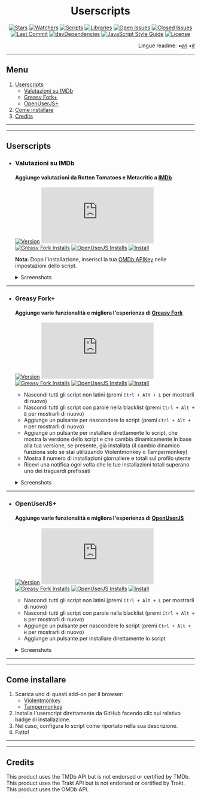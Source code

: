 <div align="center">

# Userscripts

</div>

<div align="center">

[![Stars](https://img.shields.io/github/stars/iFelix18/Userscripts?style=flat-square)](https://github.com/iFelix18/Userscripts/stargazers)
[![Watchers](https://img.shields.io/github/watchers/iFelix18/Userscripts?style=flat-square)](https://github.com/iFelix18/Userscripts/watchers)
[![Scripts](https://img.shields.io/badge/scripts-3-orange?style=flat-square)](https://github.com/iFelix18/Userscripts/tree/master/userscripts)
[![Libraries](https://img.shields.io/badge/librearies-4-orange?style=flat-square)](https://github.com/iFelix18/Userscripts/tree/master/src/lib)
[![Open Issues](https://img.shields.io/github/issues-raw/iFelix18/Userscripts?style=flat-square)](https://github.com/iFelix18/Userscripts/issues)
[![Closed Issues](https://img.shields.io/github/issues-closed-raw/iFelix18/Userscripts?style=flat-square)](https://github.com/iFelix18/Userscripts/issues?q=is%3Aissue+is%3Aclosed)
[![Last Commit](https://img.shields.io/github/last-commit/iFelix18/Userscripts?style=flat-square)](https://github.com/iFelix18/Userscripts/commits/master)
[![devDependencies](https://img.shields.io/david/dev/iFelix18/Userscripts?style=flat-square)](https://david-dm.org/iFelix18/Userscripts?type=dev)
[![JavaScript Style Guide](https://img.shields.io/badge/code_style-standard-brightgreen?style=flat-square)](https://standardjs.com)
[![License](https://img.shields.io/github/license/iFelix18/Userscripts?style=flat-square)](https://github.com/iFelix18/Userscripts/blob/master/LICENSE.md)

</div>

<div align="right">

Lingue readme:
•[_en_](README.md "English")
•[_it_](README.it.md "Italiano")

</div>

---

## Menu

1. [Userscripts](README.it.md#userscripts)
    - [Valutazioni su IMDb](README.it.md#valutazioni-su-imdb)
    - [Greasy Fork+](README.it.md#greasy-fork)
    - [OpenUserJS+](README.it.md#openuserjs)
2. [Come installare](README.it.md#come-installare)
3. [Credits](README.it.md#credits)

---

---

## Userscripts

*   ### Valutazioni su IMDb
    #### Aggiunge valutazioni da Rotten Tomatoes e Metacritic a  [IMDb](https://www.imdb.com/)

    [![Version](https://img.shields.io/endpoint?url=https://runkit.io/ifelix18/userscript-version/branches/master/Userscripts/userscripts/meta/ratings-on-imdb.meta.js&style=flat-square)](#)
    [![Size](https://img.shields.io/github/size/iFelix18/Userscripts/userscripts/ratings-on-imdb.user.js?style=flat-square)](#)
    [![Greasy Fork Installs](https://img.shields.io/endpoint?url=https://runkit.io/ifelix18/greasyfork/branches/master/431189&style=flat-square)](https://greasyfork.org/scripts/431189-ratings-on-imdb)
    [![OpenUserJS Installs](https://img.shields.io/endpoint?url=https://runkit.io/ifelix18/openuserjs/branches/master/iFelix18/Ratings_on_IMDb&style=flat-square)](https://openuserjs.org/scripts/iFelix18/Ratings_on_IMDb)
    [![Install](https://img.shields.io/badge/install%20directly%20from-GitHub-blue?style=flat-square "Click here!")](https://raw.githubusercontent.com/iFelix18/Userscripts/master/userscripts/ratings-on-imdb.user.js)

    **Nota**: Dopo l'installazione, inserisci la tua [OMDb APIKey](https://www.omdbapi.com/apikey.aspx) nelle impostazioni dello script.

    <details>
    <summary>Screenshots</summary>

    <div align="center">

      | [![Before](https://i.imgur.com/eQrDc84.png "Prima")](#) |
      |:--:| 
      | *Prima* |
      
      | [![After](https://i.imgur.com/g2aeM9h.png "Dopo")](#) |
      |:--:|
      | *Dopo* |
      
    </div>

    </details>

---

*   ### Greasy Fork+
    #### Aggiunge varie funzionalità e migliora l'esperienza di [Greasy Fork](https://greasyfork.org/)

    [![Version](https://img.shields.io/endpoint?url=https://runkit.io/ifelix18/userscript-version/branches/master/Userscripts/userscripts/meta/greasyfork-plus.meta.js&style=flat-square)](#)
    [![Size](https://img.shields.io/github/size/iFelix18/Userscripts/userscripts/greasyfork-plus.user.js?style=flat-square)](#)
    [![Greasy Fork Installs](https://img.shields.io/endpoint?url=https://runkit.io/ifelix18/greasyfork/branches/master/431584&style=flat-square)](https://greasyfork.org/scripts/431584-greasy-fork)
    [![OpenUserJS Installs](https://img.shields.io/endpoint?url=https://runkit.io/ifelix18/openuserjs/branches/master/iFelix18/Greasy_Fork%2B&style=flat-square)](https://openuserjs.org/scripts/iFelix18/Greasy_Fork+)
    [![Install](https://img.shields.io/badge/install%20directly%20from-GitHub-blue?style=flat-square "Click here!")](https://raw.githubusercontent.com/iFelix18/Userscripts/master/userscripts/greasyfork-plus.user.js)

    <p>

    - Nascondi tutti gli script non latini (premi `Ctrl + Alt + L` per mostrarli di nuovo)
    - Nascondi tutti gli script con parole nella blacklist (premi `Ctrl + Alt + B` per mostrarli di nuovo)
    - Aggiunge un pulsante per nascondere lo script (premi `Ctrl + Alt + H` per mostrarli di nuovo)
    - Aggiunge un pulsante per installare direttamente lo script, che mostra la versione dello script e che cambia dinamicamente in base alla tua versione, se presente, già installata (il cambio dinamico funziona solo se stai utilizzando Violentmonkey o Tampermonkey)
    - Mostra il numero di installazioni giornaliere e totali sul profilo utente
    - Ricevi una notifica ogni volta che le tue installazioni totali superano uno dei traguardi prefissati
    
    </p>

    <details>
    <summary>Screenshots</summary>

    <div align="center">

      | [![Hide script button](https://i.imgur.com/PFRM1SW.png "Pulsante nascondi script")](#) |
      |:--:| 
      | *Pulsante nascondi script* |
      
      | [![Install button](https://i.imgur.com/CO8wjFn.png "Pulsante installa")](#) |
      |:--:|
      | *Pulsante installa, esempi di come può cambiare dinamicamente in base alla versione installata* |

      | [![Number of installations](https://i.imgur.com/1DlTEZV.png "Numero di installazioni")](#) | [![Milestone notification](https://i.imgur.com/Q3wXatS.png "Notifica traguardo")](#) |
      |:--:|:--:| 
      | *Numero di installazioni* | *Notifica traguardo* |
      
    </div>

    </details>

---

*   ### OpenUserJS+
    #### Aggiunge varie funzionalità e migliora l'esperienza di [OpenUserJS](https://openuserjs.org/)

    [![Version](https://img.shields.io/endpoint?url=https://runkit.io/ifelix18/userscript-version/branches/master/Userscripts/userscripts/meta/openuserjs-plus.meta.js&style=flat-square)](#)
    [![Size](https://img.shields.io/github/size/iFelix18/Userscripts/userscripts/openuserjs-plus.user.js?style=flat-square)](#)
    [![Greasy Fork Installs](https://img.shields.io/endpoint?url=https://runkit.io/ifelix18/greasyfork/branches/master/431585&style=flat-square)](https://greasyfork.org/scripts/431585-openuserjs)
    [![OpenUserJS Installs](https://img.shields.io/endpoint?url=https://runkit.io/ifelix18/openuserjs/branches/master/iFelix18/OpenUserJS%2B&style=flat-square)](https://openuserjs.org/scripts/iFelix18/OpenUserJS+)
    [![Install](https://img.shields.io/badge/install%20directly%20from-GitHub-blue?style=flat-square "Click here!")](https://raw.githubusercontent.com/iFelix18/Userscripts/master/userscripts/openuserjs-plus.user.js)

    <p>

    - Nascondi tutti gli script non latini (premi `Ctrl + Alt + L` per mostrarli di nuovo)
    - Nascondi tutti gli script con parole nella blacklist (premi `Ctrl + Alt + B` per mostrarli di nuovo)
    - Aggiunge un pulsante per nascondere lo script (premi `Ctrl + Alt + H` per mostrarli di nuovo)
    - Aggiunge un pulsante per installare direttamente lo script
    
    </p>

    <details>
    <summary>Screenshots</summary>

    <div align="center">

      | [![Hide script button](https://i.imgur.com/8sRWP33.png "Pulsante nascondi script")](#) |
      |:--:| 
      | *Pulsante nascondi script* |
      
      | [![Install button](https://i.imgur.com/3LQLR3B.png "Pulsante installa")](#) |
      |:--:|
      | *Pulsante installa* |
      
    </div>

    </details>

---

---

## Come installare

1. Scarica uno di questi add-on per il browser:
    - [Violentmonkey](https://violentmonkey.github.io/)
    - [Tampermonkey](https://www.tampermonkey.net/)
2. Installa l'userscript direttamente da GitHub facendo clic sul relativo badge di installazione.
3. Nel caso, configura lo script come riportato nella sua descrizione.
4. Fatto!

---

---

## Credits

This product uses the TMDb API but is not endorsed or certified by TMDb.<br>
This product uses the Trakt API but is not endorsed or certified by Trakt.<br>
This product uses the OMDb API.
